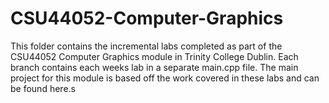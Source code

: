 # CSU44052-Computer-Graphics
This folder contains the incremental labs completed as part of the CSU44052 Computer Graphics module in Trinity College Dublin. Each branch contains each weeks lab in a separate main.cpp file. The main project for this module is based off the work covered in these labs and can be found here.s